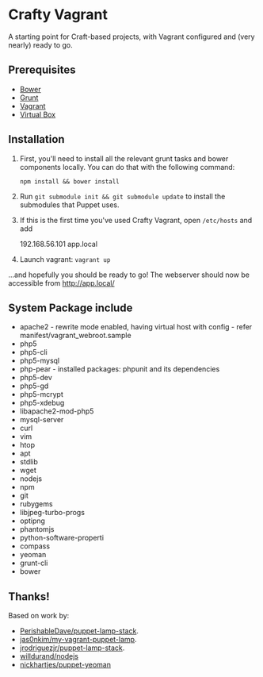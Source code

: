 # Crafty Vagrant

A starting point for Craft-based projects, with Vagrant configured and (very nearly) ready to go.

## Prerequisites
* [Bower](http://bower.io/)
* [Grunt](http://gruntjs.com/)
* [Vagrant](http://www.vagrantup.com/)
* [Virtual Box](https://www.virtualbox.org/)

## Installation

1. First, you'll need to install all the relevant grunt tasks and bower components locally. You can do that with the following command:

	`npm install && bower install`

2. Run `git submodule init && git submodule update` to install the submodules that Puppet uses.

3. If this is the first time you've used Crafty Vagrant, open `/etc/hosts` and add

	192.168.56.101    app.local

4. Launch vagrant: `vagrant up`

...and hopefully you should be ready to go! The webserver should now be accessible from http://app.local/

## System Package include

* apache2 - rewrite mode enabled, having virtual host with config - refer manifest/vagrant_webroot.sample
* php5
* php5-cli
* php5-mysql
* php-pear - installed packages: phpunit and its dependencies
* php5-dev
* php5-gd
* php5-mcrypt
* php5-xdebug
* libapache2-mod-php5
* mysql-server
* curl
* vim
* htop
* apt
* stdlib
* wget
* nodejs
* npm
* git
* rubygems
* libjpeg-turbo-progs
* optipng
* phantomjs
* python-software-properti
* compass
* yeoman
* grunt-cli
* bower

## Thanks!
Based on work by:
* [PerishableDave/puppet-lamp-stack](https://github.com/PerishableDave/puppet-lamp-stack).
* [jas0nkim/my-vagrant-puppet-lamp](https://github.com/jas0nkim/my-vagrant-puppet-lamp).
* [jrodriguezjr/puppet-lamp-stack](https://github.com/jrodriguezjr/puppet-lamp-stack).
* [willdurand/nodejs](https://github.com/willdurand/puppet-nodejs)
* [nickhartjes/puppet-yeoman](https://github.com/nickhartjes/puppet-yeoman)
